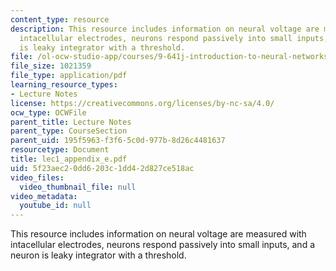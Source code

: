 ```yaml
---
content_type: resource
description: This resource includes information on neural voltage are measured with
  intacellular electrodes, neurons respond passively into small inputs, and a neuron
  is leaky integrator with a threshold.
file: /ol-ocw-studio-app/courses/9-641j-introduction-to-neural-networks-spring-2005/5f23aec20dd6203c1dd42d827ce518ac_lec1_appendix_e.pdf
file_size: 1021359
file_type: application/pdf
learning_resource_types:
- Lecture Notes
license: https://creativecommons.org/licenses/by-nc-sa/4.0/
ocw_type: OCWFile
parent_title: Lecture Notes
parent_type: CourseSection
parent_uid: 195f5963-f3f6-5c0d-977b-8d26c4481637
resourcetype: Document
title: lec1_appendix_e.pdf
uid: 5f23aec2-0dd6-203c-1dd4-2d827ce518ac
video_files:
  video_thumbnail_file: null
video_metadata:
  youtube_id: null
---
```

This resource includes information on neural voltage are measured with intacellular electrodes, neurons respond passively into small inputs, and a neuron is leaky integrator with a threshold.